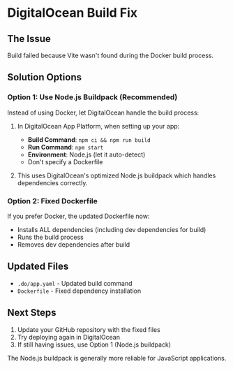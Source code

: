 # DigitalOcean Build Fix

## The Issue
Build failed because Vite wasn't found during the Docker build process.

## Solution Options

### Option 1: Use Node.js Buildpack (Recommended)
Instead of using Docker, let DigitalOcean handle the build process:

1. In DigitalOcean App Platform, when setting up your app:
   - **Build Command**: `npm ci && npm run build`
   - **Run Command**: `npm start`
   - **Environment**: Node.js (let it auto-detect)
   - Don't specify a Dockerfile

2. This uses DigitalOcean's optimized Node.js buildpack which handles dependencies correctly.

### Option 2: Fixed Dockerfile
If you prefer Docker, the updated Dockerfile now:
- Installs ALL dependencies (including dev dependencies for build)
- Runs the build process
- Removes dev dependencies after build

## Updated Files
- `.do/app.yaml` - Updated build command
- `Dockerfile` - Fixed dependency installation

## Next Steps
1. Update your GitHub repository with the fixed files
2. Try deploying again in DigitalOcean
3. If still having issues, use Option 1 (Node.js buildpack)

The Node.js buildpack is generally more reliable for JavaScript applications.